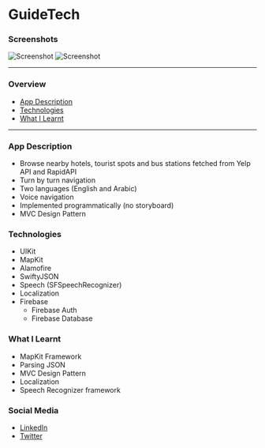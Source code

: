 # GuideTech

### Screenshots
![Screenshot](https://res.cloudinary.com/valtermachado/image/upload/v1626242611/GitHub%20ReadMe%20Pics/guidetech_odbvec.png)
![Screenshot](https://res.cloudinary.com/valtermachado/image/upload/v1626242599/GitHub%20ReadMe%20Pics/guidetech2_hqfdwo.png)

---

### Overview 
* [App Description](#app-description)
* [Technologies](#technologies)
* [What I Learnt](#what-i-learnt)

---

### App Description
* Browse nearby hotels, tourist spots and bus stations fetched from Yelp API and RapidAPI
* Turn by turn navigation
* Two languages (English and Arabic)
* Voice navigation
* Implemented programmatically (no storyboard)
* MVC Design Pattern

### Technologies
* UIKit
* MapKit
* Alamofire
* SwiftyJSON
* Speech (SFSpeechRecognizer)
* Localization
* Firebase
    * Firebase Auth
    * Firebase Database

###  What I Learnt
* MapKit Framework
* Parsing JSON
* MVC Design Pattern
* Localization
* Speech Recognizer framework

### Social Media
* [LinkedIn](https://www.linkedin.com/in/valter-a-machado/)
* [Twitter](https://twitter.com/valtermachadovm)
